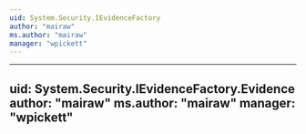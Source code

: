 ```yaml
---
uid: System.Security.IEvidenceFactory
author: "mairaw"
ms.author: "mairaw"
manager: "wpickett"
---
```


---
uid: System.Security.IEvidenceFactory.Evidence
author: "mairaw"
ms.author: "mairaw"
manager: "wpickett"
---
